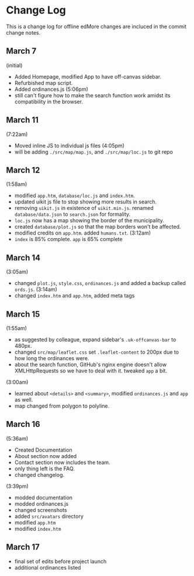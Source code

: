 # Change Log

This is a change log for offline edMore changes are incluced in the commit change notes.

## March 7
(initial)
* Added Homepage, modified App to have off-canvas sidebar.
* Refurbished map script.
* Added ordinances.js
(5:06pm)
* still can't figure how to make the search function work amidst its compatibility in the browser.

## March 11
(7:22am)
* Moved inline JS to individual js files
(4:05pm)
* will be adding `./src/map/map.js`,  and `./src/map/loc.js` to git repo

## March 12
(1:58am)
* modified `app.htm`, `database/loc.js` and `index.htm`.
* updated uikit js file to stop showing more results in search.
* removing `uikit.js` in existence of `uikit.min.js`. renamed `database/data.json` to `search.json` for formality.
* `loc.js` now has a map showing the border of the municipality.
* created `database/plot.js` so that the map borders won't be affected. 
* modified credits on `app.htm`. added `humans.txt`. 
(3:12am)
* `index` is 85% complete. `app` is 65% complete

## March 14
(3:05am)
* changed `plot.js`, `style.css`, `ordinances.js` and added a backup called `ords.js`.
(3:14am)
* changed `index.htm` and `app.htm`, added meta tags

## March 15
(1:55am)
* as suggested by colleague, expand sidebar's `.uk-offcanvas-bar` to 480px.
* changed `src/map/leaflet.css` set `.leaflet-content` to 200px due to how long the ordinances were. 
* about the search function, GitHub's nginx engine doesn't allow XMLHttpRequests so we have to deal with it. tweaked `app` a bit.

(3:00am)
* learned about `<details>` and `<summary>`, modified `ordinances.js` and `app` as well.
* map changed from polygon to polyline.

## March 16
(5:36am) 
* Created Documentation
* About section now added
* Contact section now includes the team.
* only thing left is the FAQ.
* changed changelog.

(3:39pm)
* modded documentation
* modded ordinances.js
* changed screenshots
* added `src/avatars` directory
* modified `app.htm`
* modified `index.htm`

## March 17
* final set of edits before project launch
* additional ordinances listed

